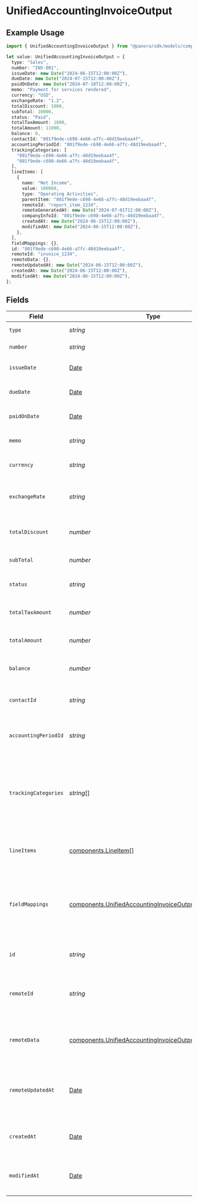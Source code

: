 # UnifiedAccountingInvoiceOutput

## Example Usage

```typescript
import { UnifiedAccountingInvoiceOutput } from "@panora/sdk/models/components";

let value: UnifiedAccountingInvoiceOutput = {
  type: "Sales",
  number: "INV-001",
  issueDate: new Date("2024-06-15T12:00:00Z"),
  dueDate: new Date("2024-07-15T12:00:00Z"),
  paidOnDate: new Date("2024-07-10T12:00:00Z"),
  memo: "Payment for services rendered",
  currency: "USD",
  exchangeRate: "1.2",
  totalDiscount: 1000,
  subTotal: 10000,
  status: "Paid",
  totalTaxAmount: 1000,
  totalAmount: 11000,
  balance: 0,
  contactId: "801f9ede-c698-4e66-a7fc-48d19eebaa4f",
  accountingPeriodId: "801f9ede-c698-4e66-a7fc-48d19eebaa4f",
  trackingCategories: [
    "801f9ede-c698-4e66-a7fc-48d19eebaa4f",
    "801f9ede-c698-4e66-a7fc-48d19eebaa4f",
  ],
  lineItems: [
    {
      name: "Net Income",
      value: 100000,
      type: "Operating Activities",
      parentItem: "801f9ede-c698-4e66-a7fc-48d19eebaa4f",
      remoteId: "report_item_1234",
      remoteGeneratedAt: new Date("2024-07-01T12:00:00Z"),
      companyInfoId: "801f9ede-c698-4e66-a7fc-48d19eebaa4f",
      createdAt: new Date("2024-06-15T12:00:00Z"),
      modifiedAt: new Date("2024-06-15T12:00:00Z"),
    },
  ],
  fieldMappings: {},
  id: "801f9ede-c698-4e66-a7fc-48d19eebaa4f",
  remoteId: "invoice_1234",
  remoteData: {},
  remoteUpdatedAt: new Date("2024-06-15T12:00:00Z"),
  createdAt: new Date("2024-06-15T12:00:00Z"),
  modifiedAt: new Date("2024-06-15T12:00:00Z"),
};
```

## Fields

| Field                                                                                                                            | Type                                                                                                                             | Required                                                                                                                         | Description                                                                                                                      | Example                                                                                                                          |
| -------------------------------------------------------------------------------------------------------------------------------- | -------------------------------------------------------------------------------------------------------------------------------- | -------------------------------------------------------------------------------------------------------------------------------- | -------------------------------------------------------------------------------------------------------------------------------- | -------------------------------------------------------------------------------------------------------------------------------- |
| `type`                                                                                                                           | *string*                                                                                                                         | :heavy_minus_sign:                                                                                                               | The type of the invoice                                                                                                          | Sales                                                                                                                            |
| `number`                                                                                                                         | *string*                                                                                                                         | :heavy_minus_sign:                                                                                                               | The invoice number                                                                                                               | INV-001                                                                                                                          |
| `issueDate`                                                                                                                      | [Date](https://developer.mozilla.org/en-US/docs/Web/JavaScript/Reference/Global_Objects/Date)                                    | :heavy_minus_sign:                                                                                                               | The date the invoice was issued                                                                                                  | 2024-06-15T12:00:00Z                                                                                                             |
| `dueDate`                                                                                                                        | [Date](https://developer.mozilla.org/en-US/docs/Web/JavaScript/Reference/Global_Objects/Date)                                    | :heavy_minus_sign:                                                                                                               | The due date of the invoice                                                                                                      | 2024-07-15T12:00:00Z                                                                                                             |
| `paidOnDate`                                                                                                                     | [Date](https://developer.mozilla.org/en-US/docs/Web/JavaScript/Reference/Global_Objects/Date)                                    | :heavy_minus_sign:                                                                                                               | The date the invoice was paid                                                                                                    | 2024-07-10T12:00:00Z                                                                                                             |
| `memo`                                                                                                                           | *string*                                                                                                                         | :heavy_minus_sign:                                                                                                               | A memo or note on the invoice                                                                                                    | Payment for services rendered                                                                                                    |
| `currency`                                                                                                                       | *string*                                                                                                                         | :heavy_minus_sign:                                                                                                               | The currency of the invoice                                                                                                      | USD                                                                                                                              |
| `exchangeRate`                                                                                                                   | *string*                                                                                                                         | :heavy_minus_sign:                                                                                                               | The exchange rate applied to the invoice                                                                                         | 1.2                                                                                                                              |
| `totalDiscount`                                                                                                                  | *number*                                                                                                                         | :heavy_minus_sign:                                                                                                               | The total discount applied to the invoice                                                                                        | 1000                                                                                                                             |
| `subTotal`                                                                                                                       | *number*                                                                                                                         | :heavy_minus_sign:                                                                                                               | The subtotal of the invoice                                                                                                      | 10000                                                                                                                            |
| `status`                                                                                                                         | *string*                                                                                                                         | :heavy_minus_sign:                                                                                                               | The status of the invoice                                                                                                        | Paid                                                                                                                             |
| `totalTaxAmount`                                                                                                                 | *number*                                                                                                                         | :heavy_minus_sign:                                                                                                               | The total tax amount on the invoice                                                                                              | 1000                                                                                                                             |
| `totalAmount`                                                                                                                    | *number*                                                                                                                         | :heavy_minus_sign:                                                                                                               | The total amount of the invoice                                                                                                  | 11000                                                                                                                            |
| `balance`                                                                                                                        | *number*                                                                                                                         | :heavy_minus_sign:                                                                                                               | The remaining balance on the invoice                                                                                             | 0                                                                                                                                |
| `contactId`                                                                                                                      | *string*                                                                                                                         | :heavy_minus_sign:                                                                                                               | The UUID of the associated contact                                                                                               | 801f9ede-c698-4e66-a7fc-48d19eebaa4f                                                                                             |
| `accountingPeriodId`                                                                                                             | *string*                                                                                                                         | :heavy_minus_sign:                                                                                                               | The UUID of the associated accounting period                                                                                     | 801f9ede-c698-4e66-a7fc-48d19eebaa4f                                                                                             |
| `trackingCategories`                                                                                                             | *string*[]                                                                                                                       | :heavy_minus_sign:                                                                                                               | The UUIDs of the tracking categories associated with the invoice                                                                 | [<br/>"801f9ede-c698-4e66-a7fc-48d19eebaa4f",<br/>"801f9ede-c698-4e66-a7fc-48d19eebaa4f"<br/>]                                   |
| `lineItems`                                                                                                                      | [components.LineItem](../../models/components/lineitem.md)[]                                                                     | :heavy_minus_sign:                                                                                                               | The line items associated with this invoice                                                                                      |                                                                                                                                  |
| `fieldMappings`                                                                                                                  | [components.UnifiedAccountingInvoiceOutputFieldMappings](../../models/components/unifiedaccountinginvoiceoutputfieldmappings.md) | :heavy_minus_sign:                                                                                                               | The custom field mappings of the object between the remote 3rd party & Panora                                                    | {<br/>"custom_field_1": "value1",<br/>"custom_field_2": "value2"<br/>}                                                           |
| `id`                                                                                                                             | *string*                                                                                                                         | :heavy_minus_sign:                                                                                                               | The UUID of the invoice record                                                                                                   | 801f9ede-c698-4e66-a7fc-48d19eebaa4f                                                                                             |
| `remoteId`                                                                                                                       | *string*                                                                                                                         | :heavy_minus_sign:                                                                                                               | The remote ID of the invoice in the context of the 3rd Party                                                                     | invoice_1234                                                                                                                     |
| `remoteData`                                                                                                                     | [components.UnifiedAccountingInvoiceOutputRemoteData](../../models/components/unifiedaccountinginvoiceoutputremotedata.md)       | :heavy_minus_sign:                                                                                                               | The remote data of the invoice in the context of the 3rd Party                                                                   | {<br/>"raw_data": {<br/>"additional_field": "some value"<br/>}<br/>}                                                             |
| `remoteUpdatedAt`                                                                                                                | [Date](https://developer.mozilla.org/en-US/docs/Web/JavaScript/Reference/Global_Objects/Date)                                    | :heavy_minus_sign:                                                                                                               | The date when the invoice was last updated in the remote system                                                                  | 2024-06-15T12:00:00Z                                                                                                             |
| `createdAt`                                                                                                                      | [Date](https://developer.mozilla.org/en-US/docs/Web/JavaScript/Reference/Global_Objects/Date)                                    | :heavy_minus_sign:                                                                                                               | The created date of the invoice record                                                                                           | 2024-06-15T12:00:00Z                                                                                                             |
| `modifiedAt`                                                                                                                     | [Date](https://developer.mozilla.org/en-US/docs/Web/JavaScript/Reference/Global_Objects/Date)                                    | :heavy_minus_sign:                                                                                                               | The last modified date of the invoice record                                                                                     | 2024-06-15T12:00:00Z                                                                                                             |